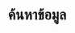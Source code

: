 ---
lang-ref: occurrence/search
layout: occurrence
title: ค้นหาข้อมูล
description: ค้นหาและสำรวจข้อมูลความหลากหลายทางชีวภาพของเรา
permalink: /th/occurrence/search
--- 